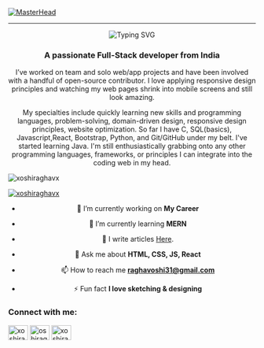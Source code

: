 [![MasterHead](https://user-images.githubusercontent.com/10498744/210012254-234538ff-d198-48aa-8964-37e6fd45d227.gif)](https://helpinggeeks.com)</br>
<div align="center"><hr/><img src="https://readme-typing-svg.herokuapp.com?font=Open+Sans&weight=700&size=40&pause=1000&center=true&random=false&width=500&height=75&lines=Hello%F0%9F%91%8B%2C+I'm+Oshi%F0%9F%99%8B%E2%80%8D%E2%99%80%EF%B8%8F;Nice+to+Meet+You%F0%9F%98%8A" alt="Typing SVG"/>
<h3 align="center">A passionate Full-Stack developer from India</h3>
<p align="center">
 I’ve worked on team and solo web/app projects and have been involved with a handful of open-source contributor. I love applying responsive design principles and watching my web pages shrink into mobile screens and still look amazing. 

My specialties include quickly learning new skills and programming languages, problem-solving, domain-driven design, responsive design principles, website optimization. So far I have C, SQL(basics), Javascript,React, Bootstrap, Python, and Git/GitHub under my belt. I've started learning Java. I'm still enthusiastically grabbing onto any other programming languages, frameworks, or principles I can integrate into the coding web in my head.</p>


<p align="left"> <img src="https://komarev.com/ghpvc/?username=xoshiraghavx&label=Profile%20views&color=0e75b6&style=flat" alt="xoshiraghavx"/> </p>

<p align="left"> <a href="https://twitter.com/xoshiraghavx" target="blank"><img src="https://img.shields.io/twitter/follow/xoshiraghavx?logo=twitter&style=for-the-badge" alt="xoshiraghavx"/></a> </p>

- 🔭 I’m currently working on **My Career**

- 🌱 I’m currently learning **MERN**

- 📝 I write articles <a href="https://medium.com/@xoshiraghavx">Here</a>.

- 💬 Ask me about **HTML, CSS, JS, React**

- 📫 How to reach me **raghavoshi31@gmail.com**

- ⚡ Fun fact **I love sketching & designing**

<h3 align="left">Connect with me:</h3>
<p align="left">
<a href="https://twitter.com/xoshiraghavx" target="blank"><img align="center" src="https://raw.githubusercontent.com/rahuldkjain/github-profile-readme-generator/master/src/images/icons/Social/twitter.svg" alt="xoshiraghavx" height="30" width="40" /></a>
<a href="https://linkedin.com/in/oshiraghav" target="blank"><img align="center" src="https://raw.githubusercontent.com/rahuldkjain/github-profile-readme-generator/master/src/images/icons/Social/linked-in-alt.svg" alt="oshiraghav" height="30" width="40" /></a>
<a href="https://instagram.com/xoshiraghavx" target="blank"><img align="center" src="https://raw.githubusercontent.com/rahuldkjain/github-profile-readme-generator/master/src/images/icons/Social/instagram.svg" alt="xoshiraghavx" height="30" width="40" /></a>
</p>



